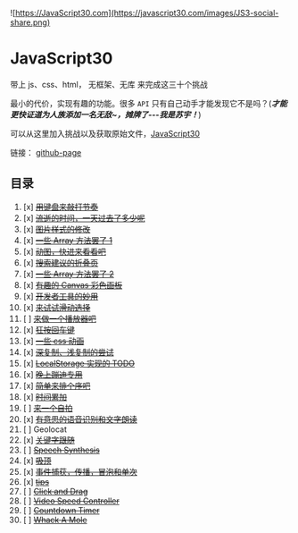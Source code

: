 ﻿![https://JavaScript30.com](https://javascript30.com/images/JS3-social-share.png)

# JavaScript30

带上 js、css、html， 无框架、无库 来完成这三十个挑战

最小的代价，实现有趣的功能。很多 `API` 只有自己动手才能发现它不是吗？(**_才能更快证道为人族添加一名无敌~，摊牌了---我是苏宇！_**)

可以从这里加入挑战以及获取原始文件，[JavaScript30](https://github.com/wesbos/JavaScript30)

链接： [github-page](pl-fe.github.io/javascript30/)

## 目录

1. [x] ~~[用键盘来敲打节奏](./01%20-%20JavaScript%20Drum%20Kit/index-START.html)~~
2. [x] ~~[流逝的时间，一天过去了多少呢](./02%20-%20JS%20and%20CSS%20Clock/index-START.html)~~
3. [x] ~~[图片样式的修改](./03%20-%20CSS%20Variables/index-START.html)~~
4. [x] ~~[一些 Array 方法罢了 1](./04%20-%20Array%20Cardio%20Day%201/index-START.html)~~
5. [x] ~~[动图，快进来看看吧](./05%20-%20Flex%20Panel%20Gallery/index-START.html)~~
6. [x] ~~[搜索建议的折叠页](./06%20-%20Type%20Ahead/index-START.html)~~
7. [x] ~~[一些 Array 方法罢了 2](./07%20-%20Array%20Cardio%20Day%202/index-START.html)~~
8. [x] ~~[有趣的 Canvas 彩色画板](./08%20-%20Fun%20with%20HTML5%20Canvas/index-START.html)~~
9. [x] ~~[开发者工具的妙用](./09%20-%20Dev%20Tools%20Domination/index-START.html)~~
10. [x] ~~[来试试滑动选择](./10%20-%20Hold%20Shift%20and%20Check%20Checkboxes/index-START.html)~~
11. [ ] ~~[来做一个播放器吧](./11%20-%20Custom%20Video%20Player/index.html)~~
12. [x] ~~[狂按回车键](./12%20-%20Key%20Sequence%20Detection/index-START.html)~~
13. [x] ~~[一些 css 动画](./13%20-%20Slide%20in%20on%20Scroll/index-START.html)~~
14. [x] ~~[深复制、浅复制的尝试](./14%20-%20JavaScript%20References%20VS%20Copying/index-START.html)~~
15. [x] ~~[LocalStorage 实现的 TODO](./15%20-%20LocalStorage/index-START.html)~~
16. [x] ~~[晚上蹦迪专用](./16%20-%20Mouse%20Move%20Shadow/index-START.html)~~
17. [x] ~~[简单来排个序吧](./17%20-%20Sort%20Without%20Articles/index-START.html)~~
18. [x] ~~[时间累加](./18%20-%20Adding%20Up%20Times%20with%20Reduce/index-START.html)~~
19. [ ] ~~[来一个自拍](./19%20-%20Webcam%20Fun/index.html)~~
20. [x] ~~[有意思的语音识别和文字朗读](./20%20-%20Speech%20Detection/index-START.html)~~
21. [ ] Geolocat
22. [x] ~~[关键字跟随](./22%20-%20Follow%20Along%20Link%20Highlighter/index-START.html)~~
23. [ ] ~~[Speech Synthesis](./23%20-%20Speech%20Synthesis/index-FINISHED.html)~~
24. [x] ~~[吸顶](./24%20-%20Sticky%20Nav/index-START.html)~~
25. [x] ~~[事件捕获，传播，冒泡和单次](./25%20-%20Event%20Capture,%20Propagati/index-START.htmlon,%20Bubbling%20and%20Once/index-START.html)~~
26. [x] ~~[tips](./26%20-%20Stripe%20Follow%20Along%20Nav/index-START.html)~~
27. [ ] ~~[Click and Drag](./27%20-%20Click%20and%20Drag/index-FINISHED.html)~~
28. [ ] ~~[Video Speed Controller](./28%20-%20Video%20Speed%20Controller/index-FINISHED.html)~~
29. [ ] ~~[Countdown Timer](./29%20-%20Countdown%20Timer/index-FINISHED.html)~~
30. [ ] ~~[Whack A Mole](./30%20-%20Whack%20A%20Mole/index-FINISHED.html)~~

